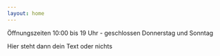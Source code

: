 ```yaml
---
layout: home
---
```




Öffnungszeiten 10:00 bis 19 Uhr - geschlossen Donnerstag und Sonntag

Hier steht dann dein Text oder nichts









    



